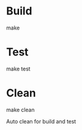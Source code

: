 Build
============
make

Test
============
make test

Clean
============
make clean


Auto clean for build and test